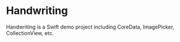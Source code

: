 # Handwriting

Handwriting is a Swift demo project including CoreData, ImagePicker, CollectionView, etc.
